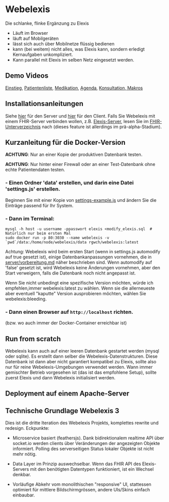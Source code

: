 # Webelexis

Die schlanke, flinke Ergänzung zu Elexis

* Läuft im Browser
* läuft auf Mobilgeräten
* lässt sich auch über Mobilnetze flüssig bedienen
* kann (bei weitem) nicht alles, was Elexis kann, sondern erledigt Kernaufgaben unkompliziert.
* Kann parallel mit Elexis im selben Netz eingesetzt werden.

## Demo Videos

[Einstieg](https://youtu.be/eN2FyPkbNJM), 
[Patientenliste](http://www.screencast.com/t/dZygwPdHG09e), 
[Medikation](https://youtu.be/ylgkfbbEv5E),
[Agenda](https://youtu.be/k0_RfUutVSc), 
[Konsultation, Makros](https://www.youtube.com/watch?v=uuUfb1l7gt0)

## Installationsanleitungen

Siehe [hier](server/vorbereitung.md) für den Server und [hier](client/vorbereitung.md) für den Client. Falls Sie Webelexis
mit einem FHIR-Server verbinden wollen, z.B. [Elexis-Server](https://github.com/elexis/elexis-server), lesen Sie im [FHIR-Unterverzeichnis](client/src/fhir/whatisit.md) nach (dieses feature ist allerdings im prä-alpha-Stadium). 

## Kurzanleitung für die Docker-Version

**ACHTUNG**: Nur an einer Kopie der produktiven Datenbank testen.

**ACHTUNG**: Nur hinter einer Firewall oder an einer Test-Datenbank ohne echte Patientendaten testen.

### - Einen Ordner 'data' erstellen, und darin eine Datei 'settings.js' erstellen.

Beginnen Sie mit einer Kopie von [settings-example.js](data/settings-example.js) und ändern Sie die Einträge passend für Ihr System.


### - Dann im Terminal:

    mysql -h host -u username -ppasswort elexis <modify_elexis.sql  # Natürlich nur beim ersten Mal
    sudo docker run -p 80:3030 --name webelexis -v `pwd`/data:/home/node/webelexis/data rgwch/webelexis:latest

Achtung: Webelexis wird beim ersten Start (wenn in settings.js automodify auf true gesetzt ist), einige Datenbankanpassungen vornehmen, die in [server/vorbereitung.md](server/vorbereitung.md) näher beschrieben sind. Wenn automodify auf 'false' gesetzt ist, wird Webelexis keine Änderungen vornehmen, aber den Start verweigern, falls die Datenbank noch nicht angepasst ist.   

Wenn Sie nicht unbedingt eine spezifische Version möchten, würde ich empfehlen,immer webelexis:latest zu wählen. Wenn sie die allerneueste aber eventuell "kaputte" Version ausprobieren möchten, wählen Sie webelexis:bleeding.

### - Dann einen Browser auf `http://localhost` richten.

(bzw. wo auch immer der Docker-Container erreichbar ist)

## Run from scratch

Webelexis kann auch auf einer leeren Datenbank gestartet werden (mysql oder sqlite). Es erstellt dann selber die Webelexis-Datenstrukturen. Diese Datenbank ist dann aber nicht garantiert kompatibel zu Elexis, sollte also nur für reine Webelexis-Umgebungen verwendet werden. Wann immer gemischter Betrieb vorgesehen ist (das ist das empfohlene Setup), sollte zuerst Elexis und dann Webelexis initialisiert werden.

## Deployment auf einem Apache-Server



## Technische Grundlage Webelexis 3

Dies ist die dritte Iteration des Webelexis Projekts, komplettes rewrite und redesign. Eckpunkte:

* Microservice basiert (feathersjs). Dank bidirektionalem realtime API über socket.io werden clients über Veränderungen der angezeigten Objekte informiert. Polling des serverseitigen Status lokaler Objekte ist nicht mehr nötig.

* Data Layer im Prinzip auswechselbar. Wenn das FHIR API des Elexis-Servers mit den benötigten Datentypen funktioniert, ist ein Wechsel denkbar.

* Vorläufige Abkehr vom monolithischen "responsive" UI, stattessen optimiert für mittlere Bildschirmgrössen, andere UIs/Skins einfach einbaubar.
